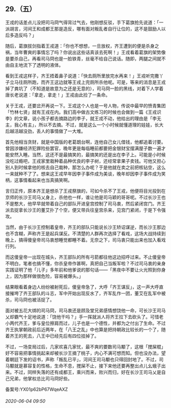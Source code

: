 ## 29.（五）
王戎的话差点儿没把司马冏气得背过气去，他刚想反驳，手下葛旗抢先说道：「一派胡言，河间王和成都王那是造反，哪有面对叛乱者自行让位的，这不是鼓励人以后多造反吗？」



随后，葛旗拔剑指着王戎道：「你也不想想，一旦放权，齐王遭到的便是杀身之祸，当年曹爽的事情忘了吗？你说出这些话真该去死啊！」王戎看着葛旗的架势像是要杀自己，再看司马冏也是一脸铁青，丝毫不给自己说话。随即，两腿之间就不由自主地流下了透明的液体。



看到王戎这样子，齐王捂着鼻子说道：「快去厕所里放完水再来！」王戎听完撒丫子立马往厕所跑，而齐王这边就等王戎上完厕所杀他呢。可是，等来的消息是王戎掉了粪坑了（不知道是故意为之还是无意的），司马冏一脸的黑线，对着下人学着唐长老说道：「拿走，拿走！」王戎由此捡了一条命。



关于王戎，还要岔开再说一下。王戎这个人也是一号人物，传说中最早的愤青集团「竹林七贤」就有王戎在内。我们高中做古文练习的时候也会做到一篇《王戎识李》的文章，说小孩子都去摘路边的李子，就王戎不动，他给出的理由是「李无主，我心有主」，所以不去摘。不过，就是这么一个小时候就懂道理的娃娃，长大后越活越没劲，丢人的事情做了一大堆。



首先他相当贪财，就是中国版的老葛朗台啊，连他自己女儿借钱，他都追着讨要。曾因涉嫌经济犯罪险些罢官，晚年更是每临睡前都要把金银财宝摆满屋子数一遍才能安然入睡。当然，这还不是最搞笑的，最搞笑的还是出在李子上。可能是小时候没吃过瘾吧，王戎家里栽种着品种优良的李子树，还经常拿果子卖钱。可他又担心别人到时候拿他的核去自己栽种，那怎么办呢？于是他就在卖之前把核钻空，这么一来就种不了了。想来这王戎早年因李子事件成为美谈，晚年却因李子事件成为笑柄，这事情看起来也当真搞笑啊。



言归正传，原本齐王是想杀了王戎祭旗的，可如今杀不了王戎，他便将目光投到在京师的长沙王司马乂身上，杀他也一样，谁让他是司马颖的哥哥呢。不过长沙王也不是憨大，他早早就带着自己的部队开进皇宫控制了司马衷，然后紧闭宫门。齐王派去捉拿长沙王的董艾扑了个空，便又带兵往皇宫杀来，见宫门紧闭，于是下令强攻。



当然，由于长沙王控制着皇帝，齐王的部队只能说长沙王矫诏谋逆，而长沙王那边也不含糊，声称齐王是起兵谋反。不清楚的人群再次选择了看戏，这场大战持续到晚上，搞得傻皇帝司马衷想睡觉都睡不着。无奈之下，司马衷只能出来也加入看戏行列。



而这傻皇帝一出现在城头，齐王部队的所有弓箭都往他这边招呼过来。不止傻皇帝不明白，笔者也搞不懂，你杀皇帝作甚啊，真把自己当叛军啦？不过司马衷的亲身实践证明了他「儿子」多年前和他爹说的那句话——「黑夜中不要让火光照到你身上，因为那样做很危险，容易被爆头。」



结果眼看着身边人纷纷被射死后，傻皇帝急了，大呼「齐王谋反」，这一声大呼直接摧垮了齐王部队的斗志，军中开始出现反水了，齐军乱作一团，董艾在乱军中被杀，司马冏也被活捉了。



面对被五花大绑的司马冏，司马衷还是顾及堂兄弟感情想饶他一命，可长沙王司马乂却霸气十足地说道：「饶他干吗？」手一挥就派人将齐王拉下去砍头了。可惜老小两代齐王，爹与皇位擦肩而过，儿子也是一个德性，并都为之付出了生命。不过齐王执掌朝政前后近两年，在「八王之乱」中也算是把持朝政比较长的一个了，随着齐王的死去，八王中已经先后有四位挂掉了。



不过，一场变局过后，几家欢喜几家忧，最不爽的要数司马颙了，这根「搅屎棍」好不容易把事情挑起来却被长沙王摘了桃子，内心不满可想而知。但也没办法，望着朝廷下发的诏书，声称「叛乱已平」，河间王司马颙也只得回封地了。不过，司马颙就是慕容复的性格，生命不息，搅屎不止，接下来他还要再整出点儿幺蛾子出来。不过，同样失落的还有成都王，乘兴而来，败兴而归，好在长沙王司马乂是自己兄弟，他掌权总比司马冏好些。



备案号:YX01p62bP67WqeAXZ


###### 2020-06-04 09:50

